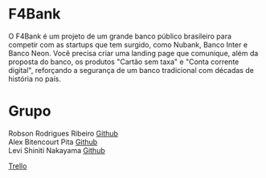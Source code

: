 # F4Bank

O F4Bank é um projeto de um grande banco público brasileiro para competir com as startups que tem surgido, como Nubank, Banco Inter e Banco Neon. Você precisa criar uma landing page que comunique, além da proposta do banco, os produtos "Cartão sem taxa" e "Conta corrente digital", reforçando a segurança de um banco tradicional com décadas de história no país.

# Grupo 
Robson Rodrigues Ribeiro [Github](https://github.com/IGBxRobinho) </br>
Alex Bitencourt Pita [Github]() </br>
Levi Shiniti Nakayama [Github]() </br>

[Trello](https://trello.com/invite/b/7c33FUTG/5c59b639f26b41b2ac904b3413e791b8/projeto-de-fixa%C3%A7%C3%A3o-landing-page)



